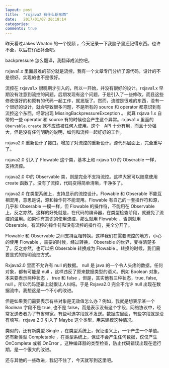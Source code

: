 ```yaml
---
layout: post
title:  "rxjava2 有什么新东西"
date:   2017/01/07 20:18:14
categories:
comments: true
---
```

昨天看过Jakes Whaton 的一个视频 ，今天记录一下我脑子里还记得东西。也许不全，以后在仔细补全吧。

backpressure 怎么翻译，我翻译成流控吧。

rxjava1.x 里面最难的部分就是流控，我有一个文章专门分析了源代码，设计的不是很好。实现的也不是很好。

流控在 rxjava1.x 很晚期才引入的，所以一开始，并没有很好的设计。rxjava1.x 早期没有注意到流控的问题，后期发现有这个问题，于是引入了一些修改，而且这些修改很好的和原有的代码一起工作，就发版了。然而，流控是很难的东西，没有一个很好的设计，就会导致很多问题，不是所有的 source 和  operator 都意识到有流控这个东西，经常出现 MissingBackpressureException 。 就算 rxjava 1.x 自带的一些 operator 和  source 有的时候也会产生这个异常。rxjava1.x 里面的 `Obervable.create` 就不应该被任何人使用。这个　API 十分有用，而且十分强大，但是没有任何明确的说明，如何和流控一起好好的工作。

rxjava2.0 重新设计了接口。增加了对流控的重新设计。源代码层面上，完全重写了。

rxjava2.0 引入了  Flowable 这个类，基本上和  rxjava 1.0 的 Obserable 一样， 支持流控。

rxjava2.0 中的 Observable 类，则是完全不支持流控。这样大家可以随意使用  create 函数了。没有了流控，代码变得简单清晰，干净多了。

rxjava2.0 在类型系统上，支持显示的流控设计。Flowable 和 Obserable 不能互相混用，意思是说，源和操作符不能混用。Flowable 有自己的一套操作符和源，几乎和 Obserable 一模一样，但 Flowable 的操作符，不能用在  Observable 上，反之亦然。这样的好处就是，在代码的编译器，在类型检查阶段，就避免了流控的滥用。如果你有意识的使用流控，那么就用  Flowable ，否则就用 Obserable。有流控的操作符和没有流控的操作符，完全分开了。

Flowable 和 Observable 之间支持互相转换。这样我们在需要流控的地方，小心的使用  Flowable ，需要的时候，经过转换，  Obserable 的世界，变得清楚多了。反之亦然，也可以把 Obserable 转换成为  Flowable 。转换的时候，我们需要显式的指明流控方式。

Rxjava2.0 里面不允许有  null 的数据。 null 是 java 的一个令人头疼的数据，任何对象，都有可能是  null ，这样违反了原来数据类型的语义。例如 Boolean 对象，本来要表示两种状态 ， true 和 false ，但是，其实他有三种状态，true, false, null 。所以代码逻辑上就很让人纠结。于是 Rxjava2.0 完全不允许 null 出现在数据流中。我想这是一个不小的改进。

但是如果我们需要表示有些对象是无效值怎么办？例如，我就是想表示某一个 Boolean 字段不是  true, 也不是  false，而是表示没有这个字段，网络协议中，经常发送者者为了节省带宽，有些可选字段就不发送。数据库里面，有些字段就是没有填写。rxjava 2.0 引入了  Maybe 这个类型，用来建模这种情况。

类似的，还有新类型 Single ，在类型系统上，保证语义上，一个产生一个单值。还有新类型 Completable ，在类型系统上，保证不会产生任何数据，仅仅产生  OnComplete 或者 OnError 。这种编译器的类型检查，防止代码错误出现在运行期，是一个很大的改进。

还与其他的一些改进，我记不住了，今天就写到这里吧。

